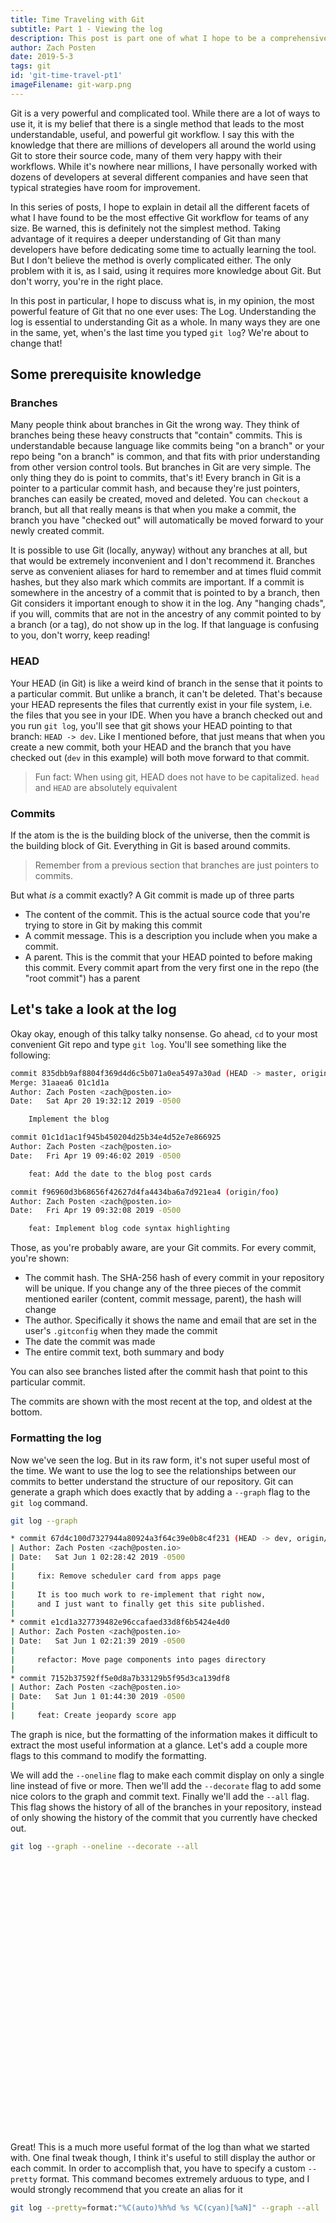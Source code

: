 ```yaml
---
title: Time Traveling with Git
subtitle: Part 1 - Viewing the log
description: This post is part one of what I hope to be a comprehensive explanation of the most effective git strategies and workflows
author: Zach Posten
date: 2019-5-3
tags: git
id: 'git-time-travel-pt1'
imageFilename: git-warp.png
---
```


Git is a very powerful and complicated tool. While there are a lot of ways to use it, it is my belief that there is a single method that leads to the most understandable, useful, and powerful git workflow. I say this with the knowledge that there are millions of developers all around the world using Git to store their source code, many of them very happy with their workflows. While it's nowhere near millions, I have personally worked with dozens of developers at several different companies and have seen that typical strategies have room for improvement.

In this series of posts, I hope to explain in detail all the different facets of what I have found to be the most effective Git workflow for teams of any size. Be warned, this is definitely not the simplest method. Taking advantage of it requires a deeper understanding of Git than many developers have before dedicating some time to actually learning the tool. But I don't believe the method is overly complicated either. The only problem with it is, as I said, using it requires more knowledge about Git. But don't worry, you're in the right place.

In this post in particular, I hope to discuss what is, in my opinion, the most powerful feature of Git that no one ever uses: The Log. Understanding the log is essential to understanding Git as a whole. In many ways they are one in the same, yet, when's the last time you typed `git log`? We're about to change that!

## Some prerequisite knowledge

### Branches

Many people think about branches in Git the wrong way. They think of branches being these heavy constructs that "contain" commits. This is understandable because language like commits being "on a branch" or your repo being "on a branch" is common, and that fits with prior understanding from other version control tools. But branches in Git are very simple. The only thing they do is point to commits, that's it! Every branch in Git is a pointer to a particular commit hash, and because they're just pointers, branches can easily be created, moved and deleted. You can `checkout` a branch, but all that really means is that when you make a commit, the branch you have "checked out" will automatically be moved forward to your newly created commit.

It is possible to use Git (locally, anyway) without any branches at all, but that would be extremely inconvenient and I don't recommend it. Branches serve as convenient aliases for hard to remember and at times fluid commit hashes, but they also mark which commits are important. If a commit is somewhere in the ancestry of a commit that is pointed to by a branch, then Git considers it important enough to show it in the log. Any "hanging chads", if you will, commits that are not in the ancestry of any commit pointed to by a branch (or a tag), do not show up in the log. If that language is confusing to you, don't worry, keep reading!

### HEAD

Your HEAD (in Git) is like a weird kind of branch in the sense that it points to a particular commit. But unlike a branch, it can't be deleted. That's because your HEAD represents the files that currently exist in your file system, i.e. the files that you see in your IDE. When you have a branch checked out and you run `git log`, you'll see that git shows your HEAD pointing to that branch: `HEAD -> dev`. Like I mentioned before, that just means that when you create a new commit, both your HEAD and the branch that you have checked out (`dev` in this example) will both move forward to that commit.

> Fun fact: When using git, HEAD does not have to be capitalized. `head` and `HEAD` are absolutely equivalent

### Commits

If the atom is the is the building block of the universe, then the commit is the building block of Git. Everything in Git is based around commits.

> Remember from a previous section that branches are just pointers to commits.

But what _is_ a commit exactly? A Git commit is made up of three parts

- The content of the commit. This is the actual source code that you're trying to store in Git by making this commit
- A commit message. This is a description you include when you make a commit.
- A parent. This is the commit that your HEAD pointed to before making this commit. Every commit apart from the very first one in the repo (the "root commit") has a parent

## Let's take a look at the log

Okay okay, enough of this talky talky nonsense. Go ahead, `cd` to your most convenient Git repo and type `git log`. You'll see something like the following:

```bash
commit 835dbb9af8804f369d4d6c5b071a0ea5497a30ad (HEAD -> master, origin/master)
Merge: 31aaea6 01c1d1a
Author: Zach Posten <zach@posten.io>
Date:   Sat Apr 20 19:32:12 2019 -0500

    Implement the blog

commit 01c1d1ac1f945b450204d25b34e4d52e7e866925
Author: Zach Posten <zach@posten.io>
Date:   Fri Apr 19 09:46:02 2019 -0500

    feat: Add the date to the blog post cards

commit f96960d3b68656f42627d4fa4434ba6a7d921ea4 (origin/foo)
Author: Zach Posten <zach@posten.io>
Date:   Fri Apr 19 09:32:08 2019 -0500

    feat: Implement blog code syntax highlighting
```

Those, as you're probably aware, are your Git commits. For every commit, you're shown:

- The commit hash. The SHA-256 hash of every commit in your repository will be unique. If you change any of the three pieces of the commit mentioned eariler (content, commit message, parent), the hash will change
- The author. Specifically it shows the name and email that are set in the user's `.gitconfig` when they made the commit
- The date the commit was made
- The entire commit text, both summary and body

You can also see branches listed after the commit hash that point to this particular commit.

The commits are shown with the most recent at the top, and oldest at the bottom.

### Formatting the log

Now we've seen the log. But in its raw form, it's not super useful most of the time. We want to use the log to see the relationships between our commits to better understand the structure of our repository. Git can generate a graph which does exactly that by adding a `--graph` flag to the `git log` command.

```bash
git log --graph

* commit 67d4c100d7327944a80924a3f64c39e0b8c4f231 (HEAD -> dev, origin/dev)
| Author: Zach Posten <zach@posten.io>
| Date:   Sat Jun 1 02:28:42 2019 -0500
|
|     fix: Remove scheduler card from apps page
|
|     It is too much work to re-implement that right now,
|     and I just want to finally get this site published.
|
* commit e1cd1a327739482e96ccafaed33d8f6b5424e4d0
| Author: Zach Posten <zach@posten.io>
| Date:   Sat Jun 1 02:21:39 2019 -0500
|
|     refactor: Move page components into pages directory
|
* commit 7152b37592ff5e0d8a7b33129b5f95d3ca139df8
| Author: Zach Posten <zach@posten.io>
| Date:   Sat Jun 1 01:44:30 2019 -0500
|
|     feat: Create jeopardy score app
```

The graph is nice, but the formatting of the information makes it difficult to extract the most useful information at a glance. Let's add a couple more flags to this command to modify the formatting.

We will add the `--oneline` flag to make each commit display on only a single line instead of five or more. Then we'll add the `--decorate` flag to add some nice colors to the graph and commit text. Finally we'll add the `--all` flag. This flag shows the history of all of the branches in your repository, instead of only showing the history of the commit that you currently have checked out.

```bash
git log --graph --oneline --decorate --all
```

<div style="background-image: url('/static/images/git-log-screenshot.png');height: 400px;margin-bottom: 50px;background-size: contain; background-repeat: no-repeat;background-position: center;"></div>

Great! This is a much more useful format of the log than what we started with. One final tweak though, I think it's useful to still display the author or each commit. In order to accomplish that, you have to specify a custom `--pretty` format. This command becomes extremely arduous to type, and I would strongly recommend that you create an alias for it

```bash
git log --pretty=format:"%C(auto)%h%d %s %C(cyan)[%aN]" --graph --all
```

<div style="background-image: url('/static/images/git-ls-screenshot.png');height: 400px;margin-bottom: 50px;background-size: contain; background-repeat: no-repeat;background-position: center;"></div>

This is one of many git aliases that I use. You can find the all of them [here](https://gist.github.com/zposten/4960a81addfbcdc48abfe855fae0af43).

## Wrapping up

In this post, we've discussed some intermediate Git topics that are often misunderstood. Then we came up with a git alias to display a graph of the commits in your repository. This graph shows you the structure of your repository, and in future parts of this series, I will talk about what this graph should look like, and the techniques that are needed to structure commits in that fashion.
